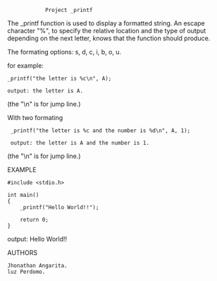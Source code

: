 				Project _printf

The _printf function is used to display a formatted string. An escape character "%",
to specify the relative location and the type of output depending on the next letter,
knows that the function should produce.

The formating options: s, d, c, i, b, o, u.

for example:

    _printf("the letter is %c\n", A);

    output: the letter is A.

(the "\n" is for jump line.)

With two formating

     _printf("the letter is %c and the number is %d\n", A, 1);

     output: the letter is A and the number is 1.

(the "\n" is for jump line.)

EXAMPLE

	#include <stdio.h>

	int main()
	{
    	_printf("Hello World!!");

    	return 0;
	}

output:		Hello World!!

AUTHORS

	Jhonathan Angarita.
	luz Perdomo.